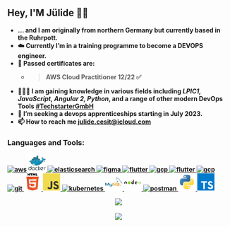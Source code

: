 ## <b> Hey, I'M Jülide :ok_woman:
<!--


- 🔭 I’m currently working on ...
- 🌱 I’m currently learning ...
- 👯 I’m looking to collaborate on ...
- 🤔 I’m looking for help with ...
- 💬 Ask me about ...
 How to reach me: ...
- 😄 Pronouns: ...
- ⚡ Fun fact: ... -->

- ... and I am originally from northern Germany but currently based in the Ruhrpott.
- :cloud: Currently I’m in a training programme to become a DEVOPS engineer.
- 🥰 Passed certificates are: 
  * > AWS Cloud Practitioner 12/22 :white_check_mark:
- 🏋🏼‍♀️ I am gaining knowledge in various fields including _LPIC1, JavaScript, Angular 2, Python_, and a range of other modern DevOps Tools [#TechstarterGmbH](https://github.com/TechstarterGmbH)
- :muscle: I’m seeking a devops apprenticeships starting in July 2023.
- 📫 How to reach me julide.cesit@icloud.com
	
<h3 align="left">Languages and Tools:</h3>
<p align="left"><a href="https://aws.amazon.com" target="_blank"> <img src="https://d1.awsstatic.com/training-and-certification/certification-badges/AWS-Certified-Cloud-Practitioner_badge.634f8a21af2e0e956ed8905a72366146ba22b74c.png" alt="aws" width="40" height="40"/></a>
	<a href="https://www.docker.com/" target="_blank"> <img src="https://raw.githubusercontent.com/devicons/devicon/master/icons/docker/docker-original-wordmark.svg" alt="docker" width="40" height="40"/> </a> 
	<a href="https://www.elastic.co" target="_blank"> <img src="https://www.vectorlogo.zone/logos/elastic/elastic-icon.svg" alt="elasticsearch" width="40" height="40"/> </a> 
	<a href="https://www.figma.com/" target="_blank"> <img src="https://www.vectorlogo.zone/logos/figma/figma-icon.svg" alt="figma" width="40" height="40"/> </a> <a href="https://flutter.dev" target="_blank"> <img src="https://www.vectorlogo.zone/logos/flutterio/flutterio-icon.svg" alt="flutter" width="40" height="40"/> </a> <a href="https://cloud.google.com" target="_blank"> <img src="https://www.vectorlogo.zone/logos/google_cloud/google_cloud-icon.svg" alt="gcp" width="40" height="40"/> </a> <a href="https://www.adobe.com/de/" target="_blank"> <img src="https://www.adobe.com/content/dam/cc/tnt/emea/emea0856/photoshop.svg" alt="flutter" width="40" height="40"/> </a> 
<a href="https://google.com" target="_blank"> <img src="https://upload.wikimedia.org/wikipedia/commons/thumb/d/d5/CSS3_logo_and_wordmark.svg/1200px-CSS3_logo_and_wordmark.svg.png" alt="gcp" width="40" height="40"/></a>
<a href="https://git-scm.com/" target="_blank"> <img src="https://www.vectorlogo.zone/logos/git-scm/git-scm-icon.svg" alt="git" width="40" height="40"/> </a> <a href="https://www.w3.org/html/" target="_blank"> <img src="https://raw.githubusercontent.com/devicons/devicon/master/icons/html5/html5-original-wordmark.svg" alt="html5" width="40" height="40"/> </a> <a href="https://developer.mozilla.org/en-US/docs/Web/JavaScript" target="_blank"> <img src="https://raw.githubusercontent.com/devicons/devicon/master/icons/javascript/javascript-original.svg" alt="javascript" width="40" height="40"/> </a> </> <a href="https://kubernetes.io" target="_blank"> <img src="https://www.vectorlogo.zone/logos/kubernetes/kubernetes-icon.svg" alt="kubernetes" width="40" height="40"/> </a> <a href="https://www.mysql.com/" target="_blank"> <img src="https://raw.githubusercontent.com/devicons/devicon/master/icons/mysql/mysql-original-wordmark.svg" alt="mysql" width="40" height="40"/></a><a href="https://nodejs.org" target="_blank"> <img src="https://raw.githubusercontent.com/devicons/devicon/master/icons/nodejs/nodejs-original-wordmark.svg" alt="nodejs" width="40" height="40"/> </a><a href="https://postman.com" target="_blank"> <img src="https://www.vectorlogo.zone/logos/getpostman/getpostman-icon.svg" alt="postman" width="40" height="40"/> </a> <a href="https://www.python.org" target="_blank"> <img src="https://raw.githubusercontent.com/devicons/devicon/master/icons/python/python-original.svg" alt="python" width="40" height="40"/></a><a href="https://www.typescriptlang.org/" target="_blank"> <img src="https://raw.githubusercontent.com/devicons/devicon/master/icons/typescript/typescript-original.svg" alt="typescript" width="40" height="40"/></a></a> 

<p align="center" dir="auto">
	<a target="_blank" rel="noopener noreferrer nofollow" href=https://github.com/ilushh/ilushh ><img width="450em" src="https://github-readme-stats-brewdihq.vercel.app/api/?username=ilushh&theme=aura_dark&bg_color=0C1117&count_private=true&show_icons=true&hide_border=true&include_all_commits=true&text_bold=false" style="max-width: 100%;"></a>
</p>

<p align="center" dir="auto">
	<a target="_blank" rel="noopener noreferrer nofollow" href="https://github-readme-stats-ilushh.vercel.app/api/top-langs" ><img width="450em" src="https://github-readme-stats.vercel.app/api/top-langs/?username=ilushh&theme=aura_dark&layout=compact&hide_border=true&bg_color=0C1117&card_width=350&langs_count=9&cache_seconds=7200&count_private=true"style="max-width: 100%;"></a>
</p>
	
